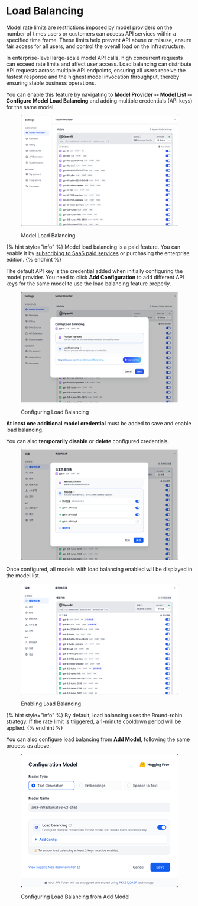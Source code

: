 # Load Balancing

Model rate limits are restrictions imposed by model providers on the number of times users or customers can access API services within a specified time frame. These limits help prevent API abuse or misuse, ensure fair access for all users, and control the overall load on the infrastructure.

In enterprise-level large-scale model API calls, high concurrent requests can exceed rate limits and affect user access. Load balancing can distribute API requests across multiple API endpoints, ensuring all users receive the fastest response and the highest model invocation throughput, thereby ensuring stable business operations.

You can enable this feature by navigating to **Model Provider -- Model List -- Configure Model Load Balancing** and adding multiple credentials (API keys) for the same model.

<figure><img src="../../../img/load-balancing.png" alt="" width="563"><figcaption><p>Model Load Balancing</p></figcaption></figure>

{% hint style="info" %}
Model load balancing is a paid feature. You can enable it by [subscribing to SaaS paid services](../../getting-started/cloud.md#subscription-plan) or purchasing the enterprise edition.
{% endhint %}

The default API key is the credential added when initially configuring the model provider. You need to click **Add Configuration** to add different API keys for the same model to use the load balancing feature properly.

<figure><img src="../../../img/load-balancing-1.png" alt="" width="563"><figcaption><p>Configuring Load Balancing</p></figcaption></figure>

**At least one additional model credential** must be added to save and enable load balancing.

You can also **temporarily disable** or **delete** configured credentials.

<figure><img src="/en/.gitbook/assets/guides/model-configuration/load-balancing/image (7) (1) (1).png" alt="" width="563"><figcaption></figcaption></figure>

Once configured, all models with load balancing enabled will be displayed in the model list.

<figure><img src="/en/.gitbook/assets/guides/model-configuration/load-balancing/image (6) (1) (1).png" alt="" width="563"><figcaption><p>Enabling Load Balancing</p></figcaption></figure>

{% hint style="info" %}
By default, load balancing uses the Round-robin strategy. If the rate limit is triggered, a 1-minute cooldown period will be applied.
{% endhint %}

You can also configure load balancing from **Add Model**, following the same process as above.

<figure><img src="/en/.gitbook/assets/guides/model-configuration/load-balancing/image (4) (1) (1).png" alt="" width="563"><figcaption><p>Configuring Load Balancing from Add Model</p></figcaption></figure>